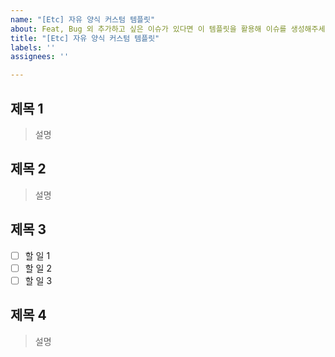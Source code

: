 ```yaml
---
name: "[Etc] 자유 양식 커스텀 템플릿"
about: Feat, Bug 외 추가하고 싶은 이슈가 있다면 이 템플릿을 활용해 이슈를 생성해주세요!
title: "[Etc] 자유 양식 커스텀 템플릿"
labels: ''
assignees: ''

---
```


## 제목 1
> 설명

## 제목 2
> 설명

## 제목 3
- [ ] 할 일 1
- [ ] 할 일 2
- [ ] 할 일 3

## 제목 4
> 설명
